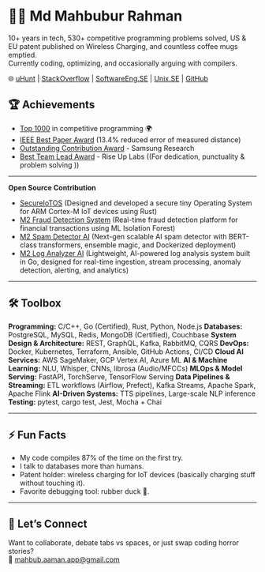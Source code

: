 # 👨‍💻 Md Mahbubur Rahman  

10+ years in tech, 530+ competitive programming problems solved, US & EU patent published on Wireless Charging, and countless coffee mugs emptied.  
Currently coding, optimizing, and occasionally arguing with compilers.  

🌐 [uHunt](https://uhunt.onlinejudge.org/id/33572)  | [StackOverflow](https://stackoverflow.com/users/1599736/md-mahbubur-rahman) | [SoftwareEng.SE](https://softwareengineering.stackexchange.com/users/63715/md-mahbubur-rahman) | [Unix.SE](https://unix.stackexchange.com/users/23069/md-mahbubur-rahman) | [GitHub](https://github.com/m-a-h-b-u-b)

## 🏆 Achievements
- [Top 1000](https://github.com/m-a-h-b-u-b) in competitive programming 🌍  
- [IEEE Best Paper Award](https://ieeexplore.ieee.org/document/7042942) (13.4% reduced error of measured distance)  
- [Outstanding Contribution Award](https://github.com/m-a-h-b-u-b/r/blob/main/certs/SAMSUNG-connectivity-team-contribution.png) - Samsung Research  
- [Best Team Lead Award](https://github.com/m-a-h-b-u-b/r/blob/main/certs/Best-TEAM-Lead-RiseUpLabs.png) - Rise Up Labs ((For dedication, punctuality & problem solving ))

--- 

**Open Source Contribution** 
- [SecureIoTOS](https://github.com/m-a-h-b-u-b/SecureIoTOS) (Designed and developed a secure tiny Operating System for ARM Cortex-M IoT devices using Rust)
- [M2 Fraud Detection System](https://github.com/m-a-h-b-u-b/M2-Fraud-Detection-AI) (Real-time fraud detection platform for financial transactions using ML Isolation Forest)
- [M2 Spam Detector AI](https://github.com/m-a-h-b-u-b/M2-Spam-Detector-AI) (Next-gen scalable AI spam detector with BERT-class transformers, ensemble magic, and Dockerized deployment)
- [M2 Log Analyzer AI](https://github.com/m-a-h-b-u-b/M2-Log-Analyzer-AI) (Lightweight, AI-powered log analysis system built in Go, designed for real-time ingestion, stream processing, anomaly detection, alerting, and analytics) 

---

## 🛠️ Toolbox
**Programming:** C/C++, Go (Certified), Rust, Python, Node.js
**Databases:** PostgreSQL, MySQL, Redis, MongoDB (Certified), Couchbase
**System Design & Architecture:** REST, GraphQL, Kafka, RabbitMQ, CQRS
**DevOps:** Docker, Kubernetes, Terraform, Ansible, GitHub Actions, CI/CD
**Cloud AI Services:** AWS SageMaker, GCP Vertex AI, Azure ML
**AI & Machine Learning:** NLU, Whisper, CNNs, librosa (Audio/MFCCs)
**MLOps & Model Serving:** FastAPI, TorchServe, TensorFlow Serving
**Data Pipelines & Streaming:** ETL workflows (Airflow, Prefect), Kafka Streams, Apache Spark, Apache Flink
**AI-Driven Systems:** TTS pipelines, Large-scale NLP inference
**Testing:** pytest, cargo test, Jest, Mocha + Chai


---

## ⚡ Fun Facts
- My code compiles 87% of the time on the first try.  
- I talk to databases more than humans.  
- Patent holder: wireless charging for IoT devices (basically charging stuff without touching it).  
- Favorite debugging tool: rubber duck 🦆.  

---

## 🤝 Let’s Connect
Want to collaborate, debate tabs vs spaces, or just swap coding horror stories?  
📧 mahbub.aaman.app@gmail.com  
